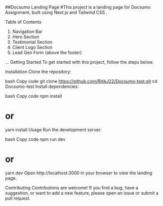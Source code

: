 ##Docsumo Landing Page
#This project is a landing page for Docsumo Assignment, built using Next.js and Tailwind CSS .

Table of Contents

1. Navigation Bar
2. Hero Section
3. Testimonial Section
4. Client Logo Section
5. Lead Gen Form (above the footer)

...
Getting Started
To get started with this project, follow the steps below.

Installation
Clone the repository:

bash
Copy code
git clone https://github.com/RitikJ22/Docsumo-test.git
cd Docsumo-test
Install dependencies:

bash
Copy code
npm install

# or

yarn install
Usage
Run the development server:

bash
Copy code
npm run dev

# or

yarn dev
Open http://localhost:3000 in your browser to view the landing page.

Contributing
Contributions are welcome! If you find a bug, have a suggestion, or want to add a new feature, please open an issue or submit a pull request.

